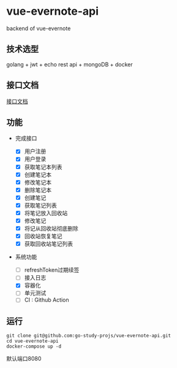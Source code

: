 # vue-evernote-api

backend of vue-evernote

## 技术选型

golang + jwt + echo rest api + mongoDB + docker

## 接口文档

[接口文档](https://github.com/go-study-projs/vue-evernote-api/wiki)

## 功能

- 完成接口

    - [x] 用户注册
    - [x]  用户登录
    - [x] 获取笔记本列表
    - [x] 创建笔记本
    - [x] 修改笔记本
    - [x] 删除笔记本
    - [x] 创建笔记
    - [x] 获取笔记列表
    - [x] 将笔记放入回收站
    - [x] 修改笔记
    - [x] 将记从回收站彻底删除
    - [x] 回收站恢复笔记
    - [x] 获取回收站笔记列表

- 系统功能
    - [ ] refreshToken过期续签
    - [ ] 接入日志
    - [x] 容器化
    - [ ] 单元测试
    - [ ] CI : Github Action

## 运行

```shell
git clone git@github.com:go-study-projs/vue-evernote-api.git
cd vue-evernote-api
docker-compose up -d
```
默认端口8080
